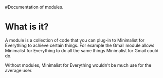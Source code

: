 #Documentation of modules.

# What is it? #

A module is a collection of code that you can plug-in to Minimalist for Everything to achieve certain things. For example the Gmail module allows Minimalist for Everything to do all the same things Minimalist for Gmail could do.

Without modules, Minimalist for Everything wouldn't be much use for the average user.